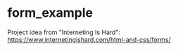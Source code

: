 # form_example
Project idea from "Interneting Is Hard": https://www.internetingishard.com/html-and-css/forms/
